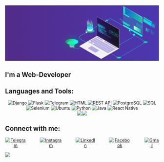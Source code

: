 ![Header](https://raw.githubusercontent.com/KShukhrat/KShukhrat/main/assets/header_gif.gif)

## I'm a Web-Developer

## Languages and Tools:

<div style="text-align: center;">
    <img src="https://img.shields.io/badge/Django-092E20?style=for-the-badge&logo=django&logoColor=white" alt="Django" />
    <img src="https://img.shields.io/badge/Flask-000000?style=for-the-badge&logo=flask&logoColor=white" alt="Flask" />
    <img src="https://img.shields.io/badge/telegram_bot-000001?style=for-the-badge&logo=telegram&logoColor=0A2C1F" alt="Telegram" />
    <img src="https://img.shields.io/badge/html-000001?style=for-the-badge&logo=html5" alt="HTML" />
    <img src="https://img.shields.io/badge/REST_API-000001?style=for-the-badge&logo=fastapi" alt="REST API" />
    <img src="https://img.shields.io/badge/PostgreSQL-000001?style=for-the-badge&logo=postgresql&logoColor=28A8E8" alt="PostgreSQL" />
    <img src="https://img.shields.io/badge/SQL-000001?style=for-the-badge&logo=mysql&logoColor=28A8E8" alt="SQL" />
    <img src="https://img.shields.io/badge/parsing-000001?style=for-the-badge&logo=selenium&logoColor=28A8E8" alt="Selenium" />
    <img src="https://img.shields.io/badge/Ubuntu-E95420?style=for-the-badge&logo=ubuntu&logoColor=white" alt="Ubuntu" />
    <img src="https://img.shields.io/badge/Python-14354C?style=for-the-badge&logo=python&logoColor=white" alt="Python" />
    <img src="https://img.shields.io/badge/Java-ED8B00?style=for-the-badge&logo=java&logoColor=white" alt="Java" />
    <img src="https://img.shields.io/badge/React_Native-20232A?style=for-the-badge&logo=react&logoColor=61DAFB" alt="React Native" />
</div>


<div style="display: flex; justify-content: center;">
<img align="center" src="https://github-profile-summary-cards.vercel.app/api/cards/productive-time?username=kshukhrat&theme=default" style=" height:165;">
<img align="center" src="https://github-readme-stats.vercel.app/api/top-langs/?username=kshukhrat&layout=compact" style="height: 100%;">
</div>

## Connect with me:
<p align="center" style="display: flex; justify-content: center; gap: 45px;">
    <a href="https://t.me/q5huhrat" target="blank"><img align="center" src="https://cdn-icons-png.flaticon.com/512/2111/2111646.png" alt="Telegram" height="40" width="40" /></a>
    <a href="https://www.instagram.com/5huxrat/" target="blank"><img align="center" src="https://cdn-icons-png.flaticon.com/512/3955/3955024.png" alt="Instagram" height="40" width="40" /></a>
    <a href="https://www.linkedin.com/in/shuhrat-qayumov-8aa503247/" target="blank"><img align="center" src="https://cdn-icons-png.flaticon.com/512/4494/4494497.png" alt="LinkedIn" height="40" width="40" /></a>
    <a href="https://www.facebook.com/5huhrat" target="blank"><img align="center" src="https://cdn-icons-png.flaticon.com/512/145/145802.png" alt="Facebook" height="40" width="40" /></a>
    <a href="https://www.facebook.com/5huhrat" target="blank"><img align="center" src="https://cdn.icon-icons.com/icons2/730/PNG/512/gmail_icon-icons.com_62758.png" alt="Gmail" height="40" width="40" /></a>
</p>
    

<img src="https://github-profile-summary-cards.vercel.app/api/cards/profile-details?username=kshukhrat&theme=default">
